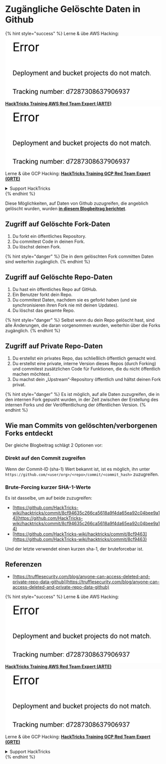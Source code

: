 # Zugängliche Gelöschte Daten in Github

{% hint style="success" %}
Lerne & übe AWS Hacking:<img src="../../.gitbook/assets/image (1) (1).png" alt="" data-size="line">[**HackTricks Training AWS Red Team Expert (ARTE)**](https://training.hacktricks.xyz/courses/arte)<img src="../../.gitbook/assets/image (1) (1).png" alt="" data-size="line">\
Lerne & übe GCP Hacking: <img src="../../.gitbook/assets/image (2).png" alt="" data-size="line">[**HackTricks Training GCP Red Team Expert (GRTE)**<img src="../../.gitbook/assets/image (2).png" alt="" data-size="line">](https://training.hacktricks.xyz/courses/grte)

<details>

<summary>Support HackTricks</summary>

* Überprüfe die [**Abonnementpläne**](https://github.com/sponsors/carlospolop)!
* **Tritt der** 💬 [**Discord-Gruppe**](https://discord.gg/hRep4RUj7f) oder der [**Telegram-Gruppe**](https://t.me/peass) bei oder **folge** uns auf **Twitter** 🐦 [**@hacktricks\_live**](https://twitter.com/hacktricks\_live)**.**
* **Teile Hacking-Tricks, indem du PRs zu den** [**HackTricks**](https://github.com/carlospolop/hacktricks) und [**HackTricks Cloud**](https://github.com/carlospolop/hacktricks-cloud) GitHub-Repos einreichst.

</details>
{% endhint %}

Diese Möglichkeiten, auf Daten von Github zuzugreifen, die angeblich gelöscht wurden, wurden [**in diesem Blogbeitrag berichtet**](https://trufflesecurity.com/blog/anyone-can-access-deleted-and-private-repo-data-github).

## Zugriff auf Gelöschte Fork-Daten

1. Du forkt ein öffentliches Repository.
2. Du commitest Code in deinen Fork.
3. Du löschst deinen Fork.

{% hint style="danger" %}
Die in dem gelöschten Fork committen Daten sind weiterhin zugänglich.
{% endhint %}

## Zugriff auf Gelöschte Repo-Daten

1. Du hast ein öffentliches Repo auf GitHub.
2. Ein Benutzer forkt dein Repo.
3. Du commitest Daten, nachdem sie es geforkt haben (und sie synchronisieren ihren Fork nie mit deinen Updates).
4. Du löschst das gesamte Repo.

{% hint style="danger" %}
Selbst wenn du dein Repo gelöscht hast, sind alle Änderungen, die daran vorgenommen wurden, weiterhin über die Forks zugänglich.
{% endhint %}

## Zugriff auf Private Repo-Daten

1. Du erstellst ein privates Repo, das schließlich öffentlich gemacht wird.
2. Du erstellst eine private, interne Version dieses Repos (durch Forking) und commitest zusätzlichen Code für Funktionen, die du nicht öffentlich machen möchtest.
3. Du machst dein „Upstream“-Repository öffentlich und hältst deinen Fork privat.

{% hint style="danger" %}
Es ist möglich, auf alle Daten zuzugreifen, die in den internen Fork gepusht wurden, in der Zeit zwischen der Erstellung des internen Forks und der Veröffentlichung der öffentlichen Version.
{% endhint %}

## Wie man Commits von gelöschten/verborgenen Forks entdeckt

Der gleiche Blogbeitrag schlägt 2 Optionen vor:

### Direkt auf den Commit zugreifen

Wenn der Commit-ID (sha-1) Wert bekannt ist, ist es möglich, ihn unter `https://github.com/<user/org>/<repo>/commit/<commit_hash>` zuzugreifen.

### Brute-Forcing kurzer SHA-1-Werte

Es ist dasselbe, um auf beide zuzugreifen:

* [https://github.com/HackTricks-wiki/hacktricks/commit/8cf94635c266ca5618a9f4da65ea92c04bee9a14](https://github.com/HackTricks-wiki/hacktricks/commit/8cf94635c266ca5618a9f4da65ea92c04bee9a14)
* [https://github.com/HackTricks-wiki/hacktricks/commit/8cf9463](https://github.com/HackTricks-wiki/hacktricks/commit/8cf9463)

Und der letzte verwendet einen kurzen sha-1, der bruteforcebar ist.

## Referenzen

* [https://trufflesecurity.com/blog/anyone-can-access-deleted-and-private-repo-data-github](https://trufflesecurity.com/blog/anyone-can-access-deleted-and-private-repo-data-github)

{% hint style="success" %}
Lerne & übe AWS Hacking:<img src="../../.gitbook/assets/image (1) (1).png" alt="" data-size="line">[**HackTricks Training AWS Red Team Expert (ARTE)**](https://training.hacktricks.xyz/courses/arte)<img src="../../.gitbook/assets/image (1) (1).png" alt="" data-size="line">\
Lerne & übe GCP Hacking: <img src="../../.gitbook/assets/image (2).png" alt="" data-size="line">[**HackTricks Training GCP Red Team Expert (GRTE)**<img src="../../.gitbook/assets/image (2).png" alt="" data-size="line">](https://training.hacktricks.xyz/courses/grte)

<details>

<summary>Support HackTricks</summary>

* Überprüfe die [**Abonnementpläne**](https://github.com/sponsors/carlospolop)!
* **Tritt der** 💬 [**Discord-Gruppe**](https://discord.gg/hRep4RUj7f) oder der [**Telegram-Gruppe**](https://t.me/peass) bei oder **folge** uns auf **Twitter** 🐦 [**@hacktricks\_live**](https://twitter.com/hacktricks\_live)**.**
* **Teile Hacking-Tricks, indem du PRs zu den** [**HackTricks**](https://github.com/carlospolop/hacktricks) und [**HackTricks Cloud**](https://github.com/carlospolop/hacktricks-cloud) GitHub-Repos einreichst.

</details>
{% endhint %}
